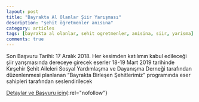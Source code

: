 ```yaml
---
layout: post
title: "Bayrakta Al Olanlar Şiir Yarışması"
description: "şehit öğretmenler anısına"
category: articles
tags: [bayrakta al olanlar, sehit ogretmenler, anisina, siir, yarisma]
comments: true
---
```


Son Başvuru Tarihi: 17 Aralık 2018. 
Her kesimden katılımın kabul edileceği şiir yarışmasında dereceye girecek eserler 18-19 Mart 2019 tarihinde  Kırşehir Şehit Aileleri Sosyal Yardımlaşma ve Dayanışma Derneği tarafından düzenlenmesi planlanan “Bayrakta Birleşen Şehitlerimiz” programında eser sahipleri tarafından seslendirilecek

[Detaylar ve Başvuru için](http://www.kirsehiraktuel.com/bayrakta-al-olanlar-siir-yarismasi-duzenlenecek.html){:rel="nofollow"}